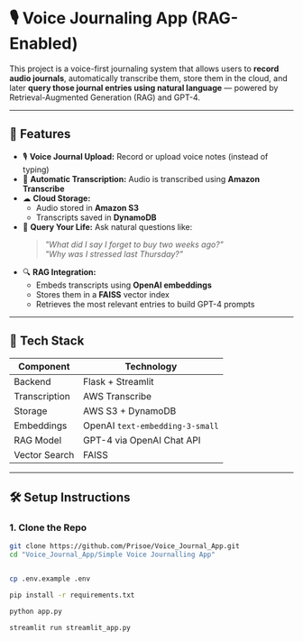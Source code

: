 # 🎙️ Voice Journaling App (RAG-Enabled)

This project is a voice-first journaling system that allows users to **record audio journals**, automatically transcribe them, store them in the cloud, and later **query those journal entries using natural language** — powered by Retrieval-Augmented Generation (RAG) and GPT-4.

---

## 🚀 Features

- 🎙 **Voice Journal Upload:** Record or upload voice notes (instead of typing)
- 🧾 **Automatic Transcription:** Audio is transcribed using **Amazon Transcribe**
- ☁ **Cloud Storage:**
  - Audio stored in **Amazon S3**
  - Transcripts saved in **DynamoDB**
- 🧠 **Query Your Life:** Ask natural questions like:
  > _"What did I say I forget to buy two weeks ago?"_  
  > _"Why was I stressed last Thursday?"_
- 🔍 **RAG Integration:**
  - Embeds transcripts using **OpenAI embeddings**
  - Stores them in a **FAISS** vector index
  - Retrieves the most relevant entries to build GPT-4 prompts

---

## 📂 Tech Stack

| Component        | Technology                    |
|------------------|-------------------------------|
| Backend          | Flask + Streamlit             |
| Transcription    | AWS Transcribe                |
| Storage          | AWS S3 + DynamoDB             |
| Embeddings       | OpenAI `text-embedding-3-small` |
| RAG Model        | GPT-4 via OpenAI Chat API     |
| Vector Search    | FAISS                         |

---

## 🛠 Setup Instructions

### 1. Clone the Repo

```bash
git clone https://github.com/Prisoe/Voice_Journal_App.git
cd "Voice_Journal_App/Simple Voice Journalling App"


cp .env.example .env

pip install -r requirements.txt

python app.py

streamlit run streamlit_app.py

